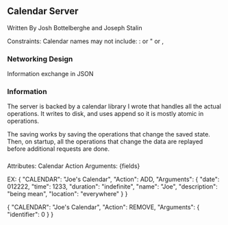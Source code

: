 ## Calendar Server
Written By Josh Bottelberghe and Joseph Stalin


Constraints:
Calendar names may not include:
: or " or ,

### Networking Design
Information exchange in JSON


### Information
The server is backed by a calendar library I wrote that handles all the actual
operations. It writes to disk, and uses append so it is mostly atomic in
operations.  

The saving works by saving the operations that change the saved state. Then, on
startup, all the operations that change the data are replayed before additional requests are done.


###

Attributes:
Calendar
Action
Arguments: {fields}

EX:
{
    "CALENDAR": "Joe's Calendar",
    "Action": ADD,
    "Arguments": {
        "date": 012222,
        "time": 1233,
        "duration": "indefinite",
        "name": "Joe",
        "description": "being mean",
        "location": "everywhere"
    }
}

{
    "CALENDAR": "Joe's Calendar",
    "Action": REMOVE,
    "Arguments": {
        "identifier": 0
    }
}
